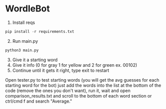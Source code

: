 # WordleBot
1. Install reqs
```python
pip install -r requirements.txt
```
2. Run main.py
```python
python3 main.py
```
3. Give it a starting word
4. Give it info (0 for gray 1 for yellow and 2 for green ex. 00102)
5. Continue until it gets it right, type exit to restart


Open tester.py to test starting words (you will get the avg guesses for each starting word for the bot) just add the words into the list at the bottom of the code (remove the ones you don't want), run it, wait and open comparison_results.txt and scroll to the bottom of each word section or ctrl/cmd f and search "Average."
